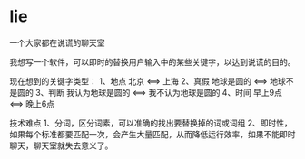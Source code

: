 # lie
一个大家都在说谎的聊天室

我想写一个软件，可以即时的替换用户输入中的某些关键字，以达到说谎的目的。

现在想到的关键字类型：
1、地点    北京 <==> 上海
2、真假    地球是圆的 <==> 地球不是圆的
3、判断    我认为地球是圆的 <==> 我不认为地球是圆的
4、时间    早上9点 <==> 晚上6点

技术难点
1、分词，区分词素，可以准确的找出要替换掉的词或词组
2、即时性，如果每个标准都要匹配一次，会产生大量匹配，从而降低运行效率，如果不能即时聊天，聊天室就失去意义了。

